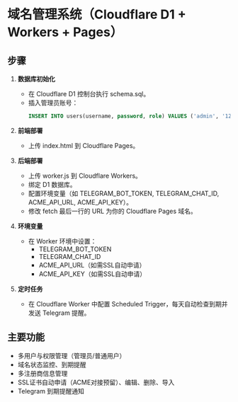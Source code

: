 # 域名管理系统（Cloudflare D1 + Workers + Pages）

## 步骤

1. **数据库初始化**
   - 在 Cloudflare D1 控制台执行 schema.sql。
   - 插入管理员账号：
     ```sql
     INSERT INTO users(username, password, role) VALUES ('admin', '123456', 'admin');
     ```

2. **前端部署**
   - 上传 index.html 到 Cloudflare Pages。

3. **后端部署**
   - 上传 worker.js 到 Cloudflare Workers。
   - 绑定 D1 数据库。
   - 配置环境变量（如 TELEGRAM_BOT_TOKEN, TELEGRAM_CHAT_ID, ACME_API_URL, ACME_API_KEY）。
   - 修改 fetch 最后一行的 URL 为你的 Cloudflare Pages 域名。

4. **环境变量**
   - 在 Worker 环境中设置：
     - TELEGRAM_BOT_TOKEN
     - TELEGRAM_CHAT_ID
     - ACME_API_URL（如需SSL自动申请）
     - ACME_API_KEY（如需SSL自动申请）

5. **定时任务**
   - 在 Cloudflare Worker 中配置 Scheduled Trigger，每天自动检查到期并发送 Telegram 提醒。

## 主要功能

- 多用户与权限管理（管理员/普通用户）
- 域名状态监控、到期提醒
- 多注册商信息管理
- SSL证书自动申请（ACME对接预留）、编辑、删除、导入
- Telegram 到期提醒通知
